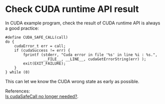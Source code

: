 # Check CUDA runtime API result

In CUDA example program, check the result of CUDA runtime API is always a good practice:  

	#define CUDA_SAFE_CALL(call)                                               
	do {                                                                  
	    cudaError_t err = call;                                           
	    if (cudaSuccess != err) {                                         
	        fprintf (stderr, "Cuda error in file '%s' in line %i : %s.", 
	                 __FILE__, __LINE__, cudaGetErrorString(err) );       
	        exit(EXIT_FAILURE);                                          
	    }                                                                
	} while (0)

This can let we know the CUDA wrong state as early as possible.  

References:  
[Is cudaSafeCall no longer needed?](https://devtalk.nvidia.com/default/topic/525246/is-cudasafecall-no-longer-needed-/). 